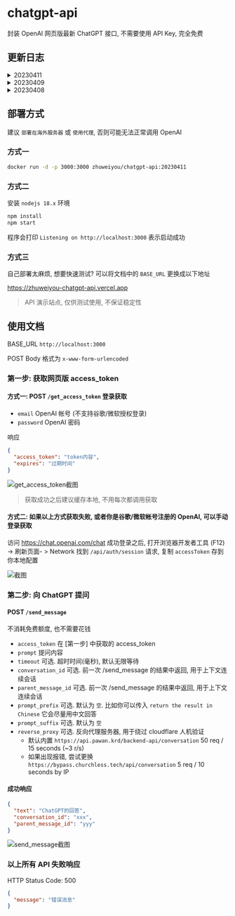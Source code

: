 # chatgpt-api

封装 OpenAI 网页版最新 ChatGPT 接口, 不需要使用 API Key, 完全免费

## 更新日志

<details>
  <summary>20230411</summary>

- 打印请求日志
- 失败时使用 status 500, 以区分错误请求
- prompt_prefix 默认为空
</details>

<details>
  <summary>20230409</summary>

-  `增加` 使用 API 登录 `/get_access_token`
</details>

<details>
  <summary>20230408</summary>

-  `修改` `reverse_proxy` 内置为 `https://api.pawan.krd/backend-api/conversation`
</details>

## 部署方式

建议 `部署在海外服务器` 或 `使用代理`, 否则可能无法正常调用 OpenAI

### 方式一

```bash
docker run -d -p 3000:3000 zhuweiyou/chatgpt-api:20230411
```

### 方式二

安装 `nodejs 18.x` 环境

```bash
npm install
npm start
```

程序会打印 `Listening on http://localhost:3000` 表示启动成功

### 方式三

自己部署太麻烦, 想要快速测试? 可以将文档中的 `BASE_URL` 更换成以下地址

<https://zhuweiyou-chatgpt-api.vercel.app>

> API 演示站点, 仅供测试使用, 不保证稳定性

## 使用文档

BASE_URL `http://localhost:3000`

POST Body 格式为 `x-www-form-urlencoded`

### 第一步: 获取网页版 access_token

#### 方式一: POST `/get_access_token` 登录获取

- `email` OpenAI 帐号 (不支持谷歌/微软授权登录)
- `password` OpenAI 密码

响应

```json
{
  "access_token": "token内容",
  "expires": "过期时间"
}
```

![get_access_token截图](https://user-images.githubusercontent.com/8413791/230726142-7bc08fad-a46b-497b-be57-1ca4cd57e4f8.png)

> 获取成功之后建议缓存本地, 不用每次都调用获取

#### 方式二: 如果以上方式获取失败, 或者你是谷歌/微软帐号注册的 OpenAI, 可以手动登录获取

访问 <https://chat.openai.com/chat> 成功登录之后, 打开浏览器开发者工具 (F12) -> 刷新页面- > Network
找到 `/api/auth/session` 请求, 复制 `accessToken` 存到你本地配置

![截图](https://user-images.githubusercontent.com/8413791/225305658-188ec53c-c3ee-4ec6-9306-9ff9ce2c94af.png)

### 第二步: 向 ChatGPT 提问

#### POST `/send_message`

不消耗免费额度, 也不需要花钱

- `access_token` 在 [第一步] 中获取的 access_token
- `prompt` 提问内容
- `timeout` 可选. 超时时间(毫秒), 默认无限等待
- `conversation_id` 可选. 前一次 /send_message 的结果中返回, 用于上下文连续会话
- `parent_message_id` 可选. 前一次 /send_message 的结果中返回, 用于上下文连续会话
- `prompt_prefix` 可选. 默认为 `空`. 比如你可以传入 `return the result in Chinese` 它会尽量用中文回答
- `prompt_suffix` 可选. 默认为 `空`
- `reverse_proxy` 可选. 反向代理服务器, 用于绕过 cloudflare 人机验证
    - 默认内置 `https://api.pawan.krd/backend-api/conversation` 50 req / 15 seconds (~3 r/s)
    - 如果出现报错, 尝试更换 `https://bypass.churchless.tech/api/conversation` 5 req / 10 seconds by IP

#### 成功响应

```json
{
  "text": "ChatGPT的回答",
  "conversation_id": "xxx",
  "parent_message_id": "yyy"
}
```

![send_message截图](https://user-images.githubusercontent.com/8413791/226363534-5c856f41-1acb-4615-bcbd-b169d3f294e1.png)

### 以上所有 API 失败响应

HTTP Status Code: 500

```json
{
  "message": "错误消息"
}
```
